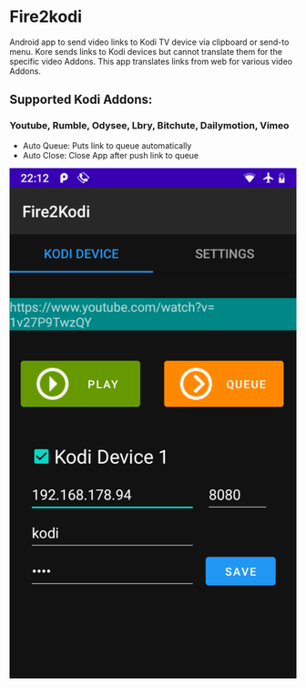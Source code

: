 # Fire2kodi
Android app to send video links to Kodi TV device via clipboard or send-to menu. 
Kore sends links to Kodi devices but cannot translate them for the specific video Addons. 
This app translates links from web for various video Addons.  

## Supported Kodi Addons:
### Youtube, Rumble, Odysee, Lbry, Bitchute, Dailymotion, Vimeo 

- Auto Queue: Puts link to queue automatically
- Auto Close: Close App after push link to queue

![UI](Screenshot_20211018-221225.png)



